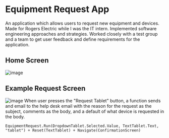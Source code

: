 # Equipment Request App
An application which allows users to request new equipment and devices. Made for Rogers Electric while I was the IT intern. Implemented software engineering approaches and strategies. Worked closely with a test group and a team to get user feedback and define requirements for the application. 

## Home Screen
![image](https://github.com/alextawes19/Equipment-Request-App/assets/61715901/3f76b1dd-f7fd-44cc-b6ef-99eed214b83c)

## Example Request Screen
![image](https://github.com/alextawes19/Equipment-Request-App/assets/61715901/fa5691e7-6b03-4aff-9483-f2e14170017f)
When user presses the "Request Tablet" button, a function sends and email to the help desk email with the reason for the request as the subject, comments as the body, and a default of what device is requested in the body.
```
EquipmentRequest.Run(DropdownTablet.Selected.Value, TextTablet.Text, "tablet") + Reset(TextTablet) + Navigate(ConfirmationScreen)
```

